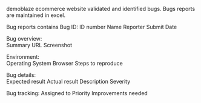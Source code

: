 demoblaze ecommerce website validated and identified bugs.
Bugs reports are maintained in excel. 

Bug reports contains
Bug ID:
  ID number
	Name
	Reporter
	Submit Date
 
Bug overview:	
        Summary
	URL
	Screenshot
 
Environment:	
        Operating System
	Browser
	Steps to reproduce
 
Bug details:	
        Expected result
	Actual result
	Description
	Severity
 
Bug tracking:
        Assigned to
	Priority
	Improvements needed
